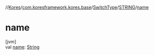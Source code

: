 //[Kores](../../../../index.md)/[com.koresframework.kores.base](../../index.md)/[SwitchType](../index.md)/[STRING](index.md)/[name](name.md)

# name

[jvm]\
val [name](name.md): [String](https://kotlinlang.org/api/latest/jvm/stdlib/kotlin/-string/index.html)
